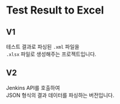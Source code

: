 # Test Result to Excel

## V1

테스트 결과로 파싱된 `.xml` 파일을  
`.xlsx` 파일로 생성해주는 프로젝트입니다.

## V2

Jenkins API를 호출하여  
JSON 형식의 결과 데이터를 파싱하는 버전입니다.
